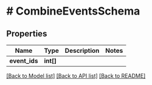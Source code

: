 # # CombineEventsSchema

## Properties

Name | Type | Description | Notes
------------ | ------------- | ------------- | -------------
**event_ids** | **int[]** |  |

[[Back to Model list]](../../README.md#models) [[Back to API list]](../../README.md#endpoints) [[Back to README]](../../README.md)
